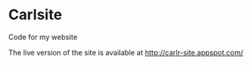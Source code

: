 # Carlsite
Code for my website

The live version of the site is available at http://carlr-site.appspot.com/
